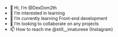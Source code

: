 - 👋 Hi, I’m @DexDom2th
- 👀 I’m interested in learning 
- 🌱 I’m currently learning Front-end development
- 💞️ I’m looking to collaborate on any projects
- 📫 How to reach me @still__imatureee (Instagram)

<!---
DexDom2th/DexDom2th is a ✨ special ✨ repository because its `README.md` (this file) appears on your GitHub profile.
You can click the Preview link to take a look at your changes.
--->
